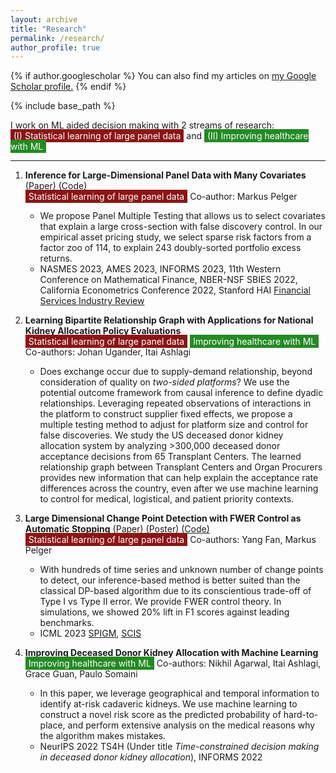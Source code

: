 ```yaml
---
layout: archive
title: "Research"
permalink: /research/
author_profile: true
---
```


{% if author.googlescholar %}
  You can also find my articles on <u><a href="{{author.googlescholar}}">my Google Scholar profile</a>.</u>
{% endif %}

{% include base_path %}

I work on ML aided decision making with 2 streams of research:<br>
<span style="background-color: rgb(140, 21, 21);  color: white; padding: 2px 5px;">(I) Statistical learning of large panel data</span> and <span style="background-color: #228B22; color: white; padding: 2px 5px;">(II) Improving healthcare with ML</span>

------

1. **Inference for Large-Dimensional Panel Data with Many Covariates** [(Paper)](https://papers.ssrn.com/sol3/papers.cfm?abstract_id=4315891) [(Code)](https://github.com/jiachzou/panel_multiple_testing) <br>
	<span style="background-color: rgb(140, 21, 21);  color: white; padding: 2px 5px;"> Statistical learning of large panel data</span> Co-author: Markus Pelger <br>
    - We propose Panel Multiple Testing that allows us to select covariates that explain a large cross-section with false discovery control. In our empirical asset pricing study, we select sparse risk factors from a factor zoo of 114, to explain 243 doubly-sorted portfolio excess returns. 
    - NASMES 2023, AMES 2023, INFORMS 2023, 11th Western Conference on Mathematical Finance, NBER-NSF SBIES 2022, California Econometrics Conference 2022, Stanford HAI [Financial Services Industry Review](https://hai.stanford.edu/industry-brief-financial-services-and-ai)

2. **Learning Bipartite Relationship Graph with Applications for National Kidney Allocation Policy Evaluations** <br>
    <span style="background-color: rgb(140, 21, 21);  color: white; padding: 2px 5px;"> Statistical learning of large panel data</span> <span style="background-color: #228B22; color: white; padding: 2px 5px;"> Improving healthcare with ML</span> Co-authors: Johan Ugander, Itai Ashlagi <br>
    - Does exchange occur due to supply-demand relationship, beyond consideration of quality on _two-sided platforms_?  We use the potential outcome framework from causal inference to define dyadic relationships. Leveraging repeated observations of interactions in the platform to construct supplier fixed effects, we propose a multiple testing method to adjust for platform size and control for false discoveries. We study the US deceased donor kidney allocation system by analyzing >300,000 deceased donor acceptance decisions from 65 Transplant Centers. The learned relationship graph between Transplant Centers and Organ Procurers provides new information that can help explain the acceptance rate differences across the country, even after we use machine learning to control for medical, logistical, and patient priority contexts.

3. **Large Dimensional Change Point Detection with FWER Control as Automatic Stopping** [(Paper)](https://drive.google.com/file/d/15SotyMqpWBUTrwaCpzNGron2F4uz1wdL/view?usp=sharing) [(Poster)](https://drive.google.com/file/d/14xcom92GMaCcFZpjLXblOc4K5FlCr6rP/view?usp=sharing) [(Code)](https://github.com/yfan7/panel_CPD) <br>
	<span style="background-color: rgb(140, 21, 21);  color: white; padding: 2px 5px;"> Statistical learning of large panel data</span> Co-authors: Yang Fan, Markus Pelger <br>
    - With hundreds of time series and unknown number of change points to detect, our inference-based method is better suited than the classical DP-based algorithm due to its conscientious trade-off of Type I vs Type II error. We provide FWER control theory. In simulations, we showed 20% lift in F1 scores against leading benchmarks.
    - ICML 2023 [SPIGM](https://spigmworkshop.github.io/), [SCIS](https://sites.google.com/view/scis-workshop-23)

4. **Improving Deceased Donor Kidney Allocation with Machine Learning**<br>
    <span style="background-color: #228B22; color: white; padding: 2px 5px;"> Improving healthcare with ML</span> Co-authors: Nikhil Agarwal, Itai Ashlagi, Grace Guan, Paulo Somaini<br>
    - In this paper, we leverage geographical and temporal information to identify at-risk cadaveric kidneys. We use machine learning to construct a novel risk score as the predicted probability of hard-to-place, and perform extensive analysis on the medical reasons why the algorithm makes mistakes.
    - NeurIPS 2022 TS4H (Under title _Time-constrained decision making in deceased donor kidney allocation_), INFORMS 2022

